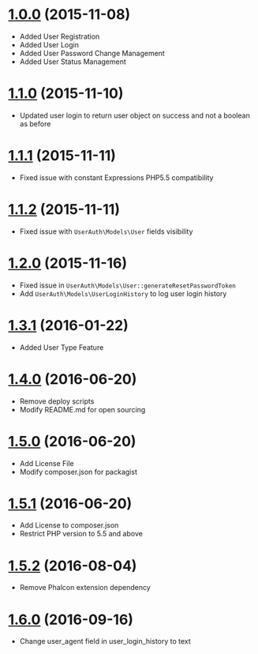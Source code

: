 # [1.0.0](https://github.com/CottaCush/phalcon-user-auth/tree/1.0.0) (2015-11-08)
- Added User Registration
- Added User Login
- Added User Password Change Management
- Added User Status Management

# [1.1.0](https://github.com/CottaCush/phalcon-user-auth/tree/1.1.0) (2015-11-10)
- Updated user login to return user object on success and not a boolean as before 

# [1.1.1](https://github.com/CottaCush/phalcon-user-auth/tree/1.1.1) (2015-11-11)
- Fixed issue with constant Expressions PHP5.5 compatibility

# [1.1.2](https://github.com/CottaCush/phalcon-user-auth/tree/1.1.2) (2015-11-11)
- Fixed issue with `UserAuth\Models\User` fields visibility

# [1.2.0](https://github.com/CottaCush/phalcon-user-auth/tree/1.2.0) (2015-11-16)
- Fixed issue in `UserAuth\Models\User::generateResetPasswordToken`
- Add `UserAuth\Models\UserLoginHistory` to log user login history

# [1.3.1](https://github.com/CottaCush/phalcon-user-auth/tree/1.3.1) (2016-01-22)
- Added User Type Feature

# [1.4.0](https://github.com/CottaCush/phalcon-user-auth/tree/1.4.0) (2016-06-20)
- Remove deploy scripts
- Modify README.md for open sourcing

# [1.5.0](https://github.com/CottaCush/phalcon-user-auth/tree/1.5.0) (2016-06-20)
- Add License File 
- Modify composer.json for packagist

# [1.5.1](https://github.com/CottaCush/phalcon-user-auth/tree/1.5.1) (2016-06-20)
- Add License to composer.json
- Restrict PHP version to 5.5 and above

# [1.5.2](https://github.com/CottaCush/phalcon-user-auth/tree/1.5.2) (2016-08-04)
- Remove Phalcon extension dependency

# [1.6.0](https://github.com/CottaCush/phalcon-user-auth/tree/1.6.0) (2016-09-16)
- Change user_agent field in user_login_history to text
